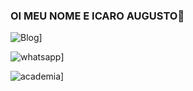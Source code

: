 ### OI MEU NOME E ICARO AUGUSTO👋

![Blog](https://img.shields.io/badge/Gmail-D14836?style=for-the-badge&logo=gmail&logoColor=white)]

![whatsapp](https://img.shields.io/badge/WhatsApp-25D366?style=for-the-badge&logo=whatsapp&logoColor=white)]

![academia](https://img.shields.io/badge/Academia-fff?style=for-the-badge&logo=academia&logoColor=black)]







